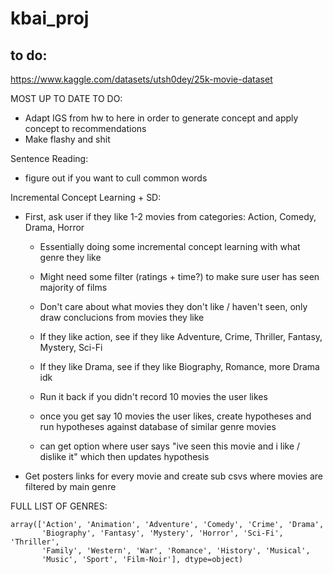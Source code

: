 # kbai_proj

## to do:

https://www.kaggle.com/datasets/utsh0dey/25k-movie-dataset

MOST UP TO DATE TO DO:
 - Adapt IGS from hw to here in order to generate concept and apply concept to recommendations
 - Make flashy and shit

Sentence Reading:
 - figure out if you want to cull common words

Incremental Concept Learning + SD:
 - First, ask user if they like 1-2 movies from categories: Action, Comedy, Drama, Horror
    - Essentially doing some incremental concept learning with what genre they like
    - Might need some filter (ratings + time?) to make sure user has seen majority of films
    - Don't care about what movies they don't like / haven't seen, only draw conclucions from movies they like

    - If they like action, see if they like Adventure, Crime, Thriller, Fantasy, Mystery, Sci-Fi
    - If they like Drama, see if they like Biography, Romance, more Drama idk

    - Run it back if you didn't record 10 movies the user likes

    - once you get say 10 movies the user likes, create hypotheses and run hypotheses against database of similar genre movies

    - can get option where user says "ive seen this movie and i like / dislike it" which then updates hypothesis

- Get posters links for every movie and create sub csvs where movies are filtered by main genre

FULL LIST OF GENRES:
```
array(['Action', 'Animation', 'Adventure', 'Comedy', 'Crime', 'Drama',
       'Biography', 'Fantasy', 'Mystery', 'Horror', 'Sci-Fi', 'Thriller',
       'Family', 'Western', 'War', 'Romance', 'History', 'Musical',
       'Music', 'Sport', 'Film-Noir'], dtype=object)
```